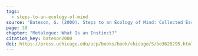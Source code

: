 ```yaml
---
tags:
  - steps-to-an-ecology-of-mind
source: "Bateson, G. (2000). Steps to an Ecology of Mind: Collected Essays in Anthropology, Psychiatry, Evolution, and Epistemology. University of Chicago Press."
page: 39
chapter: "Metalogue: What Is an Instinct?"
citation_key: bateson2000
doi: https://press.uchicago.edu/ucp/books/book/chicago/S/bo3620295.html
---
```

